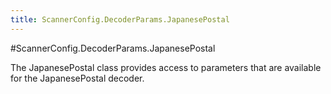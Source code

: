 ```yaml
---
title: ScannerConfig.DecoderParams.JapanesePostal
---
```

#ScannerConfig.DecoderParams.JapanesePostal

The JapanesePostal class provides access to parameters that are
 available for the JapanesePostal decoder.

